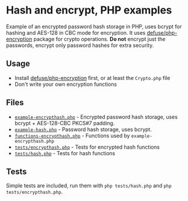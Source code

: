 Hash and encrypt, PHP examples
==============================

Example of an encrypted password hash storage in PHP, uses bcrypt for hashing and AES-128 in CBC mode for encryption. It uses [defuse/php-encryption](https://github.com/defuse/php-encryption) package for crypto operations.
**Do not** encrypt just the passwords, encrypt only password hashes for extra security.

## Usage
- Install [defuse/php-encryption](https://github.com/defuse/php-encryption) first, or at least the `Crypto.php` file
- Don't write your own encryption functions

## Files
- [`example-encrypthash.php`](example-encrypthash.php) - Encrypted password hash storage, uses bcrypt + AES-128-CBC PKCS#7 padding.
- [`example-hash.php`](example-hash.php) - Password hash storage, uses bcrypt.
- [`functions-encrypthash.php`](functions-encrypthash.php) - Functions used by `example-encrypthash.php`
- [`tests/encrypthash.php`](tests/encrypthash.php) - Tests for encrypted hash functions
- [`tests/hash.php`](tests/hash.php) - Tests for hash functions

## Tests
Simple tests are included, run them with `php tests/hash.php` and `php tests/encrypthash.php`.
